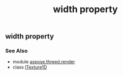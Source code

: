﻿---
title: width property
second_title: Aspose.3D for Python via .NET API References
description: 
type: docs
weight: 170
url: /python-net/aspose.threed.render/itexture1d/width/
is_root: false
---

## width property


### See Also
* module [aspose.threed.render](../../)
* class [ITexture1D](/3d/python-net/aspose.threed.render/itexture1d)
